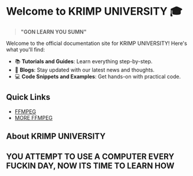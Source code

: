# Welcome to KRIMP UNIVERSITY 🎓

> **"GON LEARN YOU SUMN"**

Welcome to the official documentation site for KRIMP UNIVERSITY! Here's what you'll find:

- 📚 **Tutorials and Guides**: Learn everything step-by-step.
- 📝 **Blogs**: Stay updated with our latest news and thoughts.
- 💻 **Code Snippets and Examples**: Get hands-on with practical code.

## Quick Links

- [FFMPEG](https://colortelevision.github.io/kfu/docs/FFMPEG/TBO)
- [MORE FFMPEG](https://colortelevision.github.io/kfu/docs/FFMPEG/more)

## About KRIMP UNIVERSITY

YOU **ATTEMPT** TO USE A COMPUTER EVERY FUCKIN DAY, NOW ITS TIME TO LEARN HOW
---


